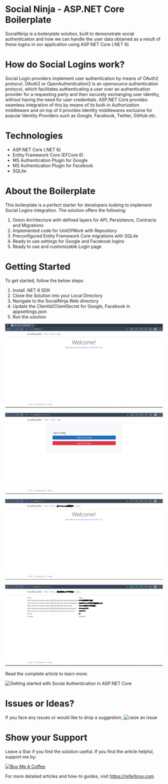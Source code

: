 # Social Ninja - ASP.NET Core Boilerplate

SocialNinja is a boilerplate solution, built to demonstrate social authentication and how we can handle the user data obtained as a result of these logins in our application using ASP.NET Core (.NET 6)

# How do Social Logins work?

Social Login providers implement user authentication by means of OAuth2 protocol. OAuth2 or OpenAuthentication2 is an opensource authentication protocol, which facilitates authenticating a user over an authentication provider for a requesting party and then securely exchanging user identity, without having the need for user credentials. ASP.NET Core provides seamless integration of this by means of its built-in Authorization middleware and on top of it provides Identity middlewares exclusive for popular Identity Providers such as Google, Facebook, Twitter, GitHub etc.

# Technologies

* ASP.NET Core (.NET 6)
* Entity Framework Core (EFCore 6)
* MS Authentication Plugin for Google
* MS Authentication Plugin for Facebook
* SQLite

# About the Boilerplate

This boilerplate is a perfect starter for developers looking to implement Social Logins integration. The solution offers the following:

1. Onion Architecture with defined layers for API, Persistence, Contracts and Migrations
2. Implemented code for UnitOfWork with Repository
3. Preconfigured Entity Framework Core migrations with SQLite
4. Ready to use settings for Google and Facebook logins
5. Ready to use and customizable Login page

# Getting Started

To get started, follow the below steps:

1. Install .NET 6 SDK
2. Clone the Solution into your Local Directory
3. Navigate to the SocialNinja.Web directory
4. Update the ClientId/ClientSecret for Google, Facebook in appsettings.json
5. Run the solution

![Application Home](assets/homepage.png?raw=true "homepage")

![Login](assets/login.png?raw=true "login")

![LoggedIn Home](assets/loggedhome.png?raw=true "loggedIn Home")

![Claims](assets/claims.png?raw=true "claims")

Read the complete article to learn more:

![Getting started with Social Authentication in ASP.NET Core](https://referbruv.com/blog/posts/social-authentication-in-aspnet-core-getting-started)

# Issues or Ideas?

If you face any issues or would like to drop a suggestion, ![raise an issue](https://github.com/referbruv/socialninja/issues/new/choose)

# Show your Support 

Leave a Star if you find the solution useful. If you find the article helpful, support me by:

<a href="https://www.buymeacoffee.com/referbruv" target="_blank"><img src="https://cdn.buymeacoffee.com/buttons/default-orange.png" alt="Buy Me A Coffee" height="41" width="174"></a>

For more detailed articles and how-to guides, visit https://referbruv.com
